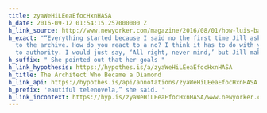 ```yaml
---
title: zyaWeHiLEeaEfocHxnHASA
h_date: 2016-09-12 01:54:15.257000000 Z
h_link_source: http://www.newyorker.com/magazine/2016/08/01/how-luis-barragan-became-a-diamond
h_exact: "“Everything started because I said no the first time Jill asked for access
  to the archive. How do you react to a no? I think it has to do with your relationship
  to authority. I would just say, ‘All right, never mind,’ but Jill makes art.”"
h_suffix: " She pointed out that her goals "
h_link_hypothesis: https://hypothes.is/a/zyaWeHiLEeaEfocHxnHASA
h_title: The Architect Who Became a Diamond
h_link_api: https://hypothes.is/api/annotations/zyaWeHiLEeaEfocHxnHASA
h_prefix: 'eautiful telenovela,” she said. '
h_link_incontext: https://hyp.is/zyaWeHiLEeaEfocHxnHASA/www.newyorker.com/magazine/2016/08/01/how-luis-barragan-became-a-diamond
---
```


